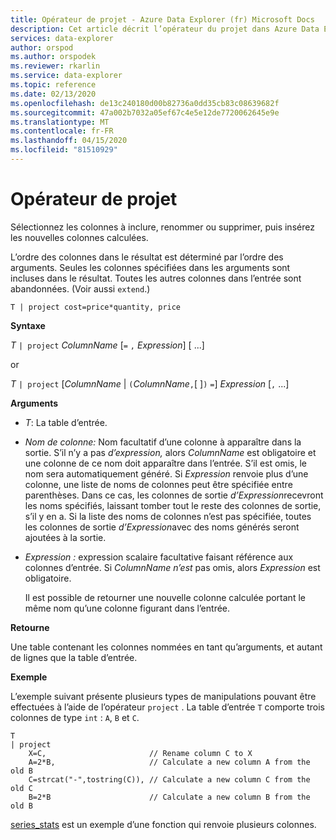 ```yaml
---
title: Opérateur de projet - Azure Data Explorer (fr) Microsoft Docs
description: Cet article décrit l’opérateur du projet dans Azure Data Explorer.
services: data-explorer
author: orspod
ms.author: orspodek
ms.reviewer: rkarlin
ms.service: data-explorer
ms.topic: reference
ms.date: 02/13/2020
ms.openlocfilehash: de13c240180d00b82736a0dd35cb83c08639682f
ms.sourcegitcommit: 47a002b7032a05ef67c4e5e12de7720062645e9e
ms.translationtype: MT
ms.contentlocale: fr-FR
ms.lasthandoff: 04/15/2020
ms.locfileid: "81510929"
---
```

# <a name="project-operator"></a>Opérateur de projet

Sélectionnez les colonnes à inclure, renommer ou supprimer, puis insérez les nouvelles colonnes calculées. 

L’ordre des colonnes dans le résultat est déterminé par l’ordre des arguments. Seules les colonnes spécifiées dans les arguments sont incluses dans le résultat. Toutes les autres colonnes dans l’entrée sont abandonnées.  (Voir aussi `extend`.)

```kusto
T | project cost=price*quantity, price
```

**Syntaxe**

*T* `| project` *ColumnName* [`=` `,` *Expression*] [ ...]
  
or
  
*T* `| project` [*ColumnName* | `(`*ColumnName*`,`[ ]`)` `=`] *Expression* [`,` ...]

**Arguments**

* *T*: La table d’entrée.
* *Nom de colonne:* Nom facultatif d’une colonne à apparaître dans la sortie. S’il n’y a pas *d’expression,* alors *ColumnName* est obligatoire et une colonne de ce nom doit apparaître dans l’entrée. S’il est omis, le nom sera automatiquement généré. Si *Expression* renvoie plus d’une colonne, une liste de noms de colonnes peut être spécifiée entre parenthèses. Dans ce cas, les colonnes de sortie *d’Expression*recevront les noms spécifiés, laissant tomber tout le reste des colonnes de sortie, s’il y en a. Si la liste des noms de colonnes n’est pas spécifiée, toutes les colonnes de sortie *d’Expression*avec des noms générés seront ajoutées à la sortie.
* *Expression :* expression scalaire facultative faisant référence aux colonnes d’entrée. Si *ColumnName n’est* pas omis, alors *Expression* est obligatoire.

    Il est possible de retourner une nouvelle colonne calculée portant le même nom qu’une colonne figurant dans l’entrée.

**Retourne**

Une table contenant les colonnes nommées en tant qu’arguments, et autant de lignes que la table d’entrée.

**Exemple**

L’exemple suivant présente plusieurs types de manipulations pouvant être effectuées à l’aide de l’opérateur `project` . La table d’entrée `T` comporte trois colonnes de type `int` : `A`, `B` et `C`. 

```kusto
T
| project
    X=C,                       // Rename column C to X
    A=2*B,                     // Calculate a new column A from the old B
    C=strcat("-",tostring(C)), // Calculate a new column C from the old C
    B=2*B                      // Calculate a new column B from the old B
```

[series_stats](series-statsfunction.md) est un exemple d’une fonction qui renvoie plusieurs colonnes.